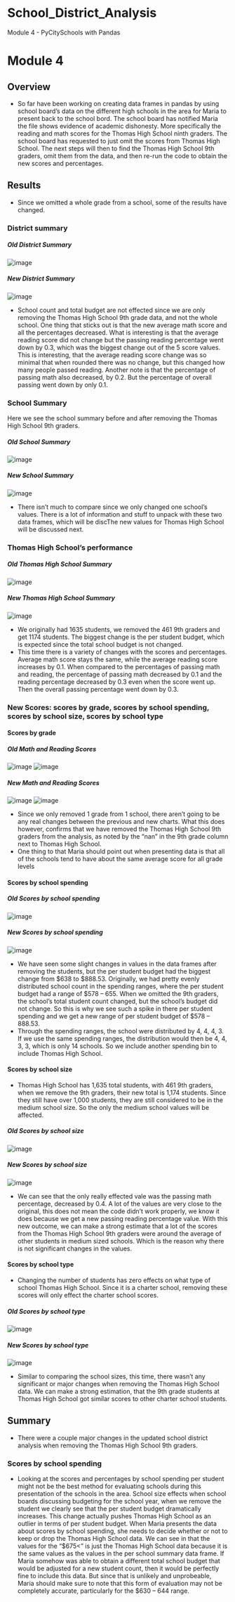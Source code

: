 # School_District_Analysis
Module 4 - PyCitySchools with Pandas
# Module 4 

## Overview
- So far have been working on creating data frames in pandas by using school board’s data on the different high schools in the area for Maria to present back to the school bord. The school board has notified Maria the file shows evidence of academic dishonesty. More specifically the reading and math scores for the Thomas High School ninth graders. The school board has requested to just omit the scores from Thomas High School. The next steps will then to find the Thomas High School 9th graders, omit them from the data, and then re-run the code to obtain the new scores and percentages. 

## Results
- Since we omitted a whole grade from a school, some of the results have changed. 
### District summary
##### Old District Summary 
![image](https://user-images.githubusercontent.com/79118630/111917659-a5993080-8a57-11eb-80c5-9ebffc0644cd.png)
##### New District Summary
![image](https://user-images.githubusercontent.com/79118630/111917655-a16d1300-8a57-11eb-87f7-00df6abac07d.png)
 
- School count and total budget are not effected since we are only removing the Thomas High School 9th grade data, and not the whole school. One thing that sticks out is that the new average math score and all the percentages decreased. What is interesting is that the average reading score did not change but the passing reading percentage went down by 0.3, which was the biggest change out of the 5 score values. This is interesting, that the average reading score change was so minimal that when rounded there was no change, but this changed how many people passed reading. Another note is that the percentage of passing math also decreased, by 0.2. But the percentage of overall passing went down by only 0.1. 
### School Summary
Here we see the school summary before and after removing the Thomas High School 9th graders. 
##### Old School Summary 
![image](https://user-images.githubusercontent.com/79118630/111917755-088ac780-8a58-11eb-938d-e7134c59843c.png)
##### New School Summary 
![image](https://user-images.githubusercontent.com/79118630/111917757-0de81200-8a58-11eb-921f-d1076ffda314.png)

- There isn’t much to compare since we only changed one school’s values. There is a lot of information and stuff to unpack with these two data frames, which will be discThe new values for Thomas High School will be discussed next.
### Thomas High School’s performance
##### Old Thomas High School Summary 
![image](https://user-images.githubusercontent.com/79118630/111917764-193b3d80-8a58-11eb-8225-eff19880337e.png)
##### New Thomas High School Summary
![image](https://user-images.githubusercontent.com/79118630/111917766-1fc9b500-8a58-11eb-8d2a-c95b6dc5d1ea.png)

- We originally had 1635 students, we removed the 461 9th graders and get 1174 students. The biggest change is the per student budget, which is expected since the total school budget is not changed. 
- This time there is a variety of changes with the scores and percentages. Average math score stays the same, while the average reading score increases by 0.1. When compared to the percentages of passing math and reading, the percentage of passing math decreased by 0.1 and the reading percentage decreased by 0.3 even when the score went up. Then the overall passing percentage went down by 0.3. 
### New Scores: scores by grade, scores by school spending, scores by school size, scores by school type
#### Scores by grade 
##### Old Math and Reading Scores
![image](https://user-images.githubusercontent.com/79118630/111917774-27895980-8a58-11eb-90ba-5bee503a852c.png) ![image](https://user-images.githubusercontent.com/79118630/111917784-2e17d100-8a58-11eb-9a34-f9b4b1ce7032.png)
##### New Math and Reading Scores
![image](https://user-images.githubusercontent.com/79118630/111917794-3839cf80-8a58-11eb-9b7f-213c55c163ed.png) ![image](https://user-images.githubusercontent.com/79118630/111917798-3c65ed00-8a58-11eb-930b-2523592d31b0.png)

- Since we only removed 1 grade from 1 school, there aren’t going to be any real changes between the previous and new charts. What this does however, confirms that we have removed the Thomas High School 9th graders from the analysis, as noted by the “nan” in the 9th grade column next to Thomas High School. 
- One thing to that Maria should point out when presenting data is that all of the schools tend to have about the same average score for all grade levels

#### Scores by school spending
##### Old Scores by school spending
![image](https://user-images.githubusercontent.com/79118630/111917807-48ea4580-8a58-11eb-864f-39a524fcace8.png)
##### New Scores by school spending
![image](https://user-images.githubusercontent.com/79118630/111917817-51428080-8a58-11eb-8283-2668b7427892.png)

- We have seen some slight changes in values in the data frames after removing the students, but the per student budget had the biggest change from $638 to $888.53. Originally, we had pretty evenly distributed school count in the spending ranges, where the per student budget had a range of $578 – 655. When we omitted the 9th graders, the school’s total student count changed, but the school’s budget did not change. So this is why we see such a spike in there per student spending and we get a new range of per student budget of $578 – 888.53. 
- Through the spending ranges, the school were distributed by 4, 4, 4, 3. If we use the same spending ranges, the distribution would then be 4, 4, 3, 3, which is only 14 schools. So we include another spending bin to include Thomas High School.
#### Scores by school size
- Thomas High School has 1,635 total students, with 461 9th graders, when we remove the 9th graders, their new total is 1,174 students. Since they still have over 1,000 students, they are still considered to be in the medium school size. So the only the medium school values will be affected.
##### Old Scores by school size
![image](https://user-images.githubusercontent.com/79118630/111917856-7fc05b80-8a58-11eb-8e52-22756c582d60.png)
##### New Scores by school size
![image](https://user-images.githubusercontent.com/79118630/111917872-8cdd4a80-8a58-11eb-8b56-943482cb2573.png)

- We can see that the only really effected vale was the passing math percentage, decreased by 0.4. A lot of the values are very close to the original, this does not mean the code didn’t work properly, we know it does because we get a new passing reading percentage value. With this new outcome, we can make a strong estimate that a lot of the scores from the Thomas High School 9th graders were around the average of other students in medium sized schools. Which is the reason why there is not significant changes in the values. 

#### Scores by school type
- Changing the number of students has zero effects on what type of school Thomas High School. Since it is a charter school, removing these scores will only effect the charter school scores.
##### Old Scores by school type
![image](https://user-images.githubusercontent.com/79118630/111917922-d75ec700-8a58-11eb-9358-91248ad55ec5.png)
##### New Scores by school type
![image](https://user-images.githubusercontent.com/79118630/111917926-daf24e00-8a58-11eb-8973-3bfaf8823a68.png)

- Similar to comparing the school sizes, this time, there wasn’t any significant or major changes when removing the Thomas High School data. We can make a strong estimation, that the 9th grade students at Thomas High School got similar scores to other charter school students. 

## Summary
- There were a couple major changes in the updated school district analysis when removing the
Thomas High School 9th graders.
### Scores by school spending 
- Looking at the scores and percentages by school spending per student might not be the best method for evaluating schools during this presentation of the schools in the area. School size effects when school boards discussing budgeting for the school year, when we remove the student we clearly see that the per student budget dramatically increases. This change actually pushes Thomas High School as an outlier in terms of per student budget. When Maria presents the data about scores by school spending, she needs to decide whether or not to keep or drop the Thomas High School data. We can see in that the values for the “$675<” is just the Thomas High School data because it is the same values as the values in the per school summary data frame. If Maria somehow was able to obtain a different total school budget that would be adjusted for a new student count, then it would be perfectly fine to include this data. But since that is unlikely and unprobeable, Maria should make sure to note that this form of evaluation may not be completely accurate, particularly for the $630 – 644 range. 

